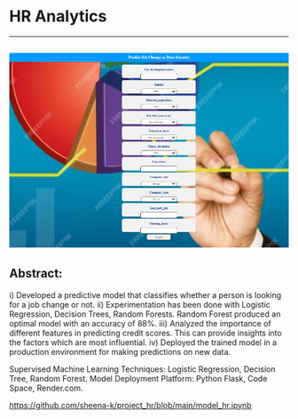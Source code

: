 # HR Analytics
---
![Github Logo](https://github.com/sheena-k/project_hr/blob/main/data_sci.png)
---
## Abstract:

i) Developed a predictive model that classifies whether a person is looking for a job change or not. 
ii) Experimentation has been done with Logistic Regression, Decision Trees, Random Forests. Random Forest produced an optimal model with an accuracy of 88%.
iii) Analyzed the importance of different features in predicting credit scores. This can provide insights into the factors which are most influential.
iv) Deployed the trained model in a production environment for making predictions on new data.

Supervised Machine Learning Techniques: Logistic Regression, Decision Tree, Random Forest.
Model Deployment Platform: Python Flask, Code Space, Render.com.

https://github.com/sheena-k/project_hr/blob/main/model_hr.ipynb
